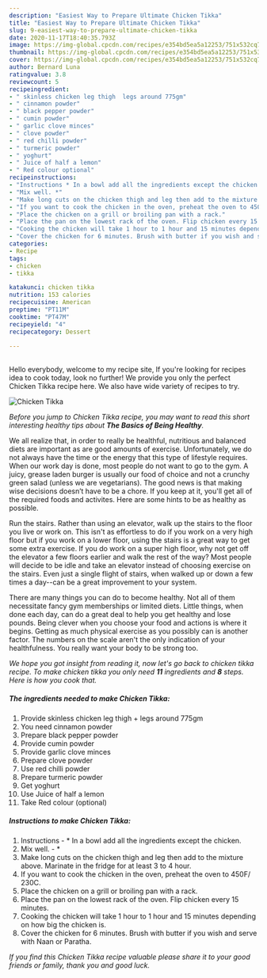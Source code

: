 ```yaml
---
description: "Easiest Way to Prepare Ultimate Chicken Tikka"
title: "Easiest Way to Prepare Ultimate Chicken Tikka"
slug: 9-easiest-way-to-prepare-ultimate-chicken-tikka
date: 2020-11-17T18:40:35.793Z
image: https://img-global.cpcdn.com/recipes/e354bd5ea5a12253/751x532cq70/chicken-tikka-recipe-main-photo.jpg
thumbnail: https://img-global.cpcdn.com/recipes/e354bd5ea5a12253/751x532cq70/chicken-tikka-recipe-main-photo.jpg
cover: https://img-global.cpcdn.com/recipes/e354bd5ea5a12253/751x532cq70/chicken-tikka-recipe-main-photo.jpg
author: Bernard Luna
ratingvalue: 3.8
reviewcount: 5
recipeingredient:
- " skinless chicken leg thigh  legs around 775gm"
- " cinnamon powder"
- " black pepper powder"
- " cumin powder"
- " garlic clove minces"
- " clove powder"
- " red chilli powder"
- " turmeric powder"
- " yoghurt"
- " Juice of half a lemon"
- " Red colour optional"
recipeinstructions:
- "Instructions * In a bowl add all the ingredients except the chicken."
- "Mix well. *"
- "Make long cuts on the chicken thigh and leg then add to the mixture above. Marinate in the fridge for at least 3 to 4 hour."
- "If you want to cook the chicken in the oven, preheat the oven to 450F/ 230C."
- "Place the chicken on a grill or broiling pan with a rack."
- "Place the pan on the lowest rack of the oven. Flip chicken every 15 minutes."
- "Cooking the chicken will take 1 hour to 1 hour and 15 minutes depending on how big the chicken is."
- "Cover the chicken for 6 minutes. Brush with butter if you wish and serve with Naan or Paratha."
categories:
- Recipe
tags:
- chicken
- tikka

katakunci: chicken tikka 
nutrition: 153 calories
recipecuisine: American
preptime: "PT11M"
cooktime: "PT47M"
recipeyield: "4"
recipecategory: Dessert

---
```

<br>
Hello everybody, welcome to my recipe site, If you're looking for recipes idea to cook today, look no further! We provide you only the perfect Chicken Tikka recipe here. We also have wide variety of recipes to try.
<br>


![Chicken Tikka](https://img-global.cpcdn.com/recipes/e354bd5ea5a12253/751x532cq70/chicken-tikka-recipe-main-photo.jpg)

<i>Before you jump to Chicken Tikka recipe, you may want to read this short interesting healthy tips about <strong>The Basics of Being Healthy</strong>.</i>

We all realize that, in order to really be healthful, nutritious and balanced diets are important as are good amounts of exercise. Unfortunately, we do not always have the time or the energy that this type of lifestyle requires. When our work day is done, most people do not want to go to the gym. A juicy, grease laden burger is usually our food of choice and not a crunchy green salad (unless we are vegetarians). The good news is that making wise decisions doesn’t have to be a chore. If you keep at it, you'll get all of the required foods and activites. Here are some hints to be as healthy as possible.

Run the stairs. Rather than using an elevator, walk up the stairs to the floor you live or work on. This isn't as effortless to do if you work on a very high floor but if you work on a lower floor, using the stairs is a great way to get some extra exercise. If you do work on a super high floor, why not get off the elevator a few floors earlier and walk the rest of the way? Most people will decide to be idle and take an elevator instead of choosing exercise on the stairs. Even just a single flight of stairs, when walked up or down a few times a day--can be a great improvement to your system. 

There are many things you can do to become healthy. Not all of them necessitate fancy gym memberships or limited diets. Little things, when done each day, can do a great deal to help you get healthy and lose pounds. Being clever when you choose your food and actions is where it begins. Getting as much physical exercise as you possibly can is another factor. The numbers on the scale aren't the only indication of your healthfulness. You really want your body to be strong too. 


<i>We hope you got insight from reading it, now let's go back to chicken tikka recipe. To make chicken tikka you only need <strong>11</strong> ingredients and <strong>8</strong> steps. Here is how you cook that.
</i>

##### The ingredients needed to make Chicken Tikka:

1. Provide  skinless chicken leg thigh + legs around 775gm
1. You need  cinnamon powder
1. Prepare  black pepper powder
1. Provide  cumin powder
1. Provide  garlic clove minces
1. Prepare  clove powder
1. Use  red chilli powder
1. Prepare  turmeric powder
1. Get  yoghurt
1. Use  Juice of half a lemon
1. Take  Red colour (optional)


##### Instructions to make Chicken Tikka:

1. Instructions - * In a bowl add all the ingredients except the chicken.
1. Mix well. - *
1. Make long cuts on the chicken thigh and leg then add to the mixture above. Marinate in the fridge for at least 3 to 4 hour.
1. If you want to cook the chicken in the oven, preheat the oven to 450F/ 230C.
1. Place the chicken on a grill or broiling pan with a rack.
1. Place the pan on the lowest rack of the oven. Flip chicken every 15 minutes.
1. Cooking the chicken will take 1 hour to 1 hour and 15 minutes depending on how big the chicken is.
1. Cover the chicken for 6 minutes. Brush with butter if you wish and serve with Naan or Paratha.


<i>If you find this Chicken Tikka recipe valuable please share it to your good friends or family, thank you and good luck.</i>
